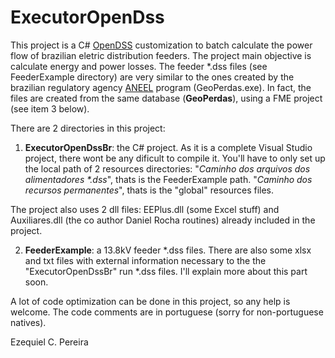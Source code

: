 # ExecutorOpenDss
This project is a C# [OpenDSS](http://smartgrid.epri.com/SimulationTool.aspx) customization to batch calculate the power flow of brazilian eletric distribution feeders. The project main objective is calculate energy and power losses. The feeder \*.dss files (see FeederExample directory) are very similar to the ones created by the brazilian regulatory agency [ANEEL](http://aneel.gov.br/) program (GeoPerdas.exe). In fact, the files are created from the same database (**GeoPerdas**), using a FME project (see item 3 below).

There are 2 directories in this project:
1. **ExecutorOpenDssBr**: the C# project. As it is a complete Visual Studio project, there wont be any dificult to compile it.
You'll have to only set up the local path of 2 resources directories:
"*Caminho dos arquivos dos alimentadores \*.dss*", thats is the FeederExample path.
"*Caminho dos recursos permanentes*", thats is the "global" resources files.

The project also uses 2 dll files: EEPlus.dll (some Excel stuff) and Auxiliares.dll (the co author Daniel Rocha routines) already included in the project.    

2. **FeederExample**: a 13.8kV feeder *.dss files. There are also some xlsx and txt files with external information necessary to the the "ExecutorOpenDssBr" run *.dss files. I'll explain more about this part soon.  

A lot of code optimization can be done in this project, so any help is welcome. The code comments are in portuguese (sorry for non-portuguese natives).

Ezequiel C. Pereira
